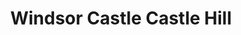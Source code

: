 ---
addr: ' Castle Hill'
city: Berkshire
country: United Kingdom
description: Castle Hill Windsor Berkshire SL4 1NJ United Kingdom
id: 4ba294bdf964a520460638e3
lat: 51.48402872716299
lng: -0.6044411659240723
title: Windsor Castle Castle Hill
venue: Windsor Castle
---